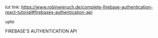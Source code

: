 
tut link:
https://www.robinwieruch.de/complete-firebase-authentication-react-tutorial#firebases-authentication-api


upto 

FIREBASE'S AUTHENTICATION API